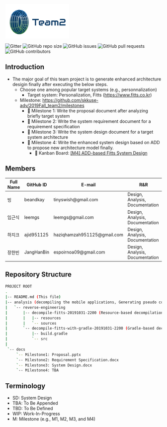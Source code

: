 
![Team2 Logo](logo-team2.png)


![Gitter](https://img.shields.io/gitter/room/skkuse-adv/2019Fall_team2) 
![GitHub repo size](https://img.shields.io/github/repo-size/skkuse-adv/2019Fall_team2) 
![GitHub issues](https://img.shields.io/github/issues/skkuse-adv/2019Fall_team2) 
![GitHub pull requests](https://img.shields.io/github/issues-pr/skkuse-adv/2019Fall_team2) 
![GitHub contributors](https://img.shields.io/github/contributors/skkuse-adv/2019Fall_team2) 

## Introduction

* The major goal of this team project is to generate enhanced architecture desigin finally after executing the below steps. 
   * Choose one among popular target systems (e.g., personnalization) 
      * Target system: Personalization, Fitts (https://www.fitts.co.kr)
   * Milestone: https://github.com/skkuse-adv/2019Fall_team2/milestones
      * :necktie: Milestone 1: Write the proposal document after analyzing briefly target system
      * :necktie: Milestone 2: Write the system requirement document for a requirement specification
      * :necktie: Milestone 3: Write the system design document for a target system architecture
      * :necktie: Milestone 4: Write the enhanced system design based on ADD to propose new architecture model finally.
         * :page_with_curl: Kanban Board: [[M4] ADD-based Fitts System Design](https://github.com/skkuse-adv/2019Fall_team2/projects/1)


## Members
| Full Name   | GitHub ID   | E-mail                        | R&R |
|-------------|-------------|-------------------------------|---------------------------------|
| 빙          | beandkay    | tinyswish@gmail\.com          | Design, Analysis, Documentation |
| 임근식       | leemgs     | leemgs@gmail\.com              | Design, Analysis, Documentation |
| 하지크       | ajid951125 | haziqhamzah951125@gmail\.com   | Design, Analysis, Documentation |
| 장한빈       | JangHanBin | espoirnoa09@gmail\.com         | Design, Analysis, Documentation |


## Repository Structure

```bash
PROJECT ROOT
.
|-- README.md (This file)
|-- analysis (decompiling the mobile applications, Generating pseudo codes, Restoring resource files, and so on)
|   `-- reverse-engineering
|       |-- decompile-fitts-20191031-2200 (Resource-based decompilation)
|       |   |-- resources
|       |   `-- sources
|       `-- decompile-fitts-with-gradle-20191031-2200 (Gradle-based decompilation)
|           |-- build.gradle
|           `-- src
|
 `-- docs
     `-- Milestone1: Proposal.pptx  
     `-- Milestone2: Requirement Specification.docx 
     `-- Milestone3: System Design.docx
     `-- Milestone4: TBA 
```

## Terminology
* SD: System Design
* TBA: To Be Appended
* TBD: To Be Defined
* WIP: Work-In-Progress
* M: Milestone (e.g., M1, M2, M3, and M4)
